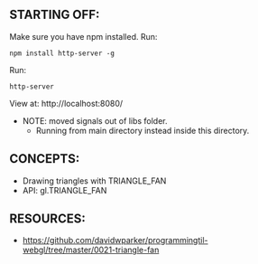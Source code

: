 ## STARTING OFF:

Make sure you have npm installed.
Run:
```
npm install http-server -g
```

Run:
```
http-server
```

View at: http://localhost:8080/

* NOTE: moved signals out of libs folder.
  * Running from main directory instead inside this directory.

## CONCEPTS:

* Drawing triangles with TRIANGLE_FAN
* API: gl.TRIANGLE_FAN

## RESOURCES:
* https://github.com/davidwparker/programmingtil-webgl/tree/master/0021-triangle-fan
